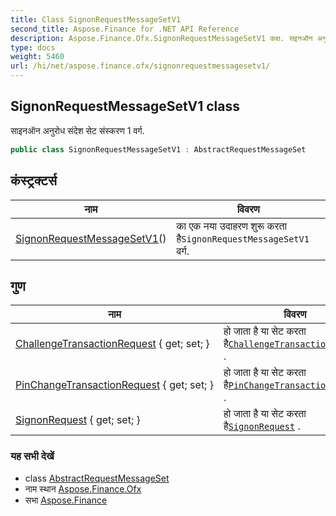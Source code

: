 ```yaml
---
title: Class SignonRequestMessageSetV1
second_title: Aspose.Finance for .NET API Reference
description: Aspose.Finance.Ofx.SignonRequestMessageSetV1 कक्ष. सइनऑन अनुरध संदेश सेट संस्करण 1 वर्ग.
type: docs
weight: 5460
url: /hi/net/aspose.finance.ofx/signonrequestmessagesetv1/
---
```

## SignonRequestMessageSetV1 class

साइनऑन अनुरोध संदेश सेट संस्करण 1 वर्ग.

```csharp
public class SignonRequestMessageSetV1 : AbstractRequestMessageSet
```

## कंस्ट्रक्टर्स

| नाम | विवरण |
| --- | --- |
| [SignonRequestMessageSetV1](signonrequestmessagesetv1/)() | का एक नया उदाहरण शुरू करता है`SignonRequestMessageSetV1` वर्ग. |

## गुण

| नाम | विवरण |
| --- | --- |
| [ChallengeTransactionRequest](../../aspose.finance.ofx/signonrequestmessagesetv1/challengetransactionrequest/) { get; set; } | हो जाता है या सेट करता है[`ChallengeTransactionRequest`](../../aspose.finance.ofx.signon/challengetransactionrequest/) . |
| [PinChangeTransactionRequest](../../aspose.finance.ofx/signonrequestmessagesetv1/pinchangetransactionrequest/) { get; set; } | हो जाता है या सेट करता है[`PinChangeTransactionRequest`](../../aspose.finance.ofx.signon/pinchangetransactionrequest/) . |
| [SignonRequest](../../aspose.finance.ofx/signonrequestmessagesetv1/signonrequest/) { get; set; } | हो जाता है या सेट करता है[`SignonRequest`](../../aspose.finance.ofx.signon/signonrequest/) . |

### यह सभी देखें

* class [AbstractRequestMessageSet](../abstractrequestmessageset/)
* नाम स्थान [Aspose.Finance.Ofx](../../aspose.finance.ofx/)
* सभा [Aspose.Finance](../../)


